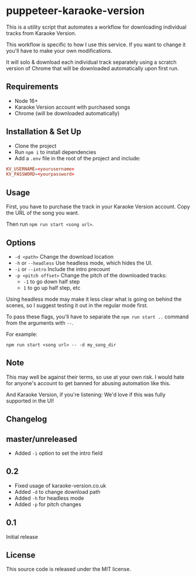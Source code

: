 # puppeteer-karaoke-version

This is a utility script that automates a workflow for downloading individual
tracks from Karaoke Version.

This workflow is specific to how I use this service.
If you want to change it you'll have to make your own modifications.

It will solo & download each individual track separately using a scratch version
of Chrome that will be downloaded automatically upon first run.

## Requirements

- Node 16+
- Karaoke Version account with purchased songs
- Chrome (will be downloaded automatically)

## Installation & Set Up

- Clone the project
- Run `npm i` to install dependencies
- Add a `.env` file in the root of the project and include:

```toml
KV_USERNAME=<yourusername>
KV_PASSWORD=<yourpassword>
```

## Usage

First, you have to purchase the track in your Karaoke Version account. Copy the URL
of the song you want.

Then run `npm run start <song url>`.

## Options

- `-d <path>` Change the download location
- `-h` or `--headless` Use headless mode, which hides the UI.
- `-i` or `--intro` Include the intro precount
- `-p <pitch offset>` Change the pitch of the downloaded tracks:
  - `-1` to go down half step
  - `1` to go up half step, etc

Using headless mode may make it less clear what is going on behind the scenes,
so I suggest testing it out in the regular mode first.

To pass these flags, you'll have to separate the `npm run start ..` command
from the arguments with `--`.

For example:

```shell
npm run start <song url> -- -d my_song_dir
```

## Note

This may well be against their terms, so use at your own risk.
I would hate for anyone's account to get banned for abusing automation like this.

And Karaoke Version, if you're listening: We'd love if this was fully supported in the UI!

## Changelog

## master/unreleased

- Added `-i` option to set the intro field

## 0.2

- Fixed usage of karaoke-version.co.uk
- Added `-d` to change download path
- Added `-h` for headless mode
- Added `-p` for pitch changes

## 0.1

Initial release

## License

This source code is released under the MIT license.
